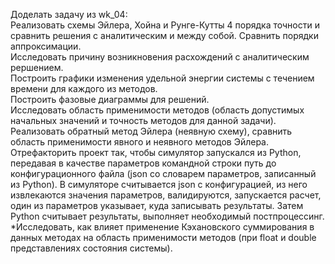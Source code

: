 Доделать задачу из wk_04:  
Реализовать схемы Эйлера, Хойна и Рунге-Кутты 4 порядка точности и сравнить решения с аналитическим и между собой. Сравнить порядки аппроксимации.  
Исследовать причину возникновения расхождений с аналитическим рершением.  
Построить графики изменения удельной энергии системы с течением времени для каждого из методов.  
Построить фазовые диаграммы для решений.  
Исследовать область применимости методов (область допустимых начальных значений и точность методов для данной задачи). Реализовать обратный метод Эйлера (неявную схему), сравнить область применимости явного и неявного методов Эйлера.  
Отрефакторить проект так, чтобы симулятор запускался из Python, передавая в качестве параметров командной строки путь до конфигурационного файла (json со словарем параметров, записанный из Python). В симуляторе считывается json с конфигурацией, из него извлекаются значения параметров, валидируются, запускается расчет, один из параметров указывает, куда записывать результаты. Затем Python считывает результаты, выполняет необходимый постпроцессинг.  
*Исследовать, как влияет применение Кэхановского суммирования в данных методах  на область применимости методов (при float и double представлениях состояния системы).  